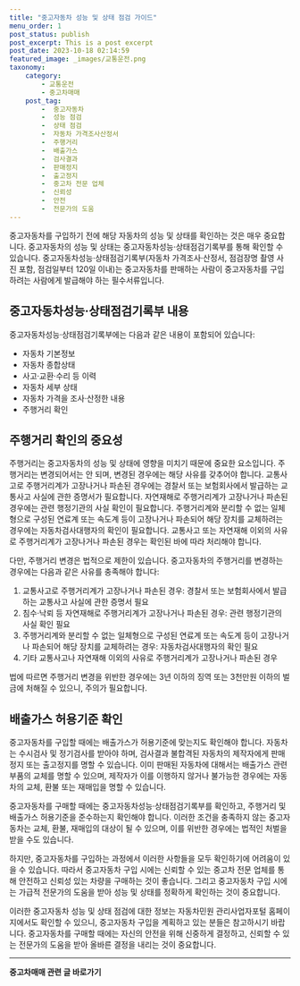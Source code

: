 ```yaml
---
title: "중고자동차 성능 및 상태 점검 가이드"
menu_order: 1
post_status: publish
post_excerpt: This is a post excerpt
post_date: 2023-10-18 02:14:59
featured_image: _images/교통운전.png
taxonomy:
    category:
        - 교통운전
        - 중고차매매
    post_tag:
        -  중고자동차
        -  성능 점검
        -  상태 점검
        -  자동차 가격조사산정서
        -  주행거리
        -  배출가스
        -  검사결과
        -  판매정지
        -  출고정지
        -  중고차 전문 업체
        -  신뢰성
        -  안전
        -  전문가의 도움
---
```



중고자동차를 구입하기 전에 해당 자동차의 성능 및 상태를 확인하는 것은 매우 중요합니다. 중고자동차의 성능 및 상태는 중고자동차성능·상태점검기록부를 통해 확인할 수 있습니다. 중고자동차성능·상태점검기록부(자동차 가격조사·산정서, 점검장명 촬영 사진 포함, 점검일부터 120일 이내)는 중고자동차를 판매하는 사람이 중고자동차를 구입하려는 사람에게 발급해야 하는 필수서류입니다.

## 중고자동차성능·상태점검기록부 내용

중고자동차성능·상태점검기록부에는 다음과 같은 내용이 포함되어 있습니다:
- 자동차 기본정보
- 자동차 종합상태
- 사고·교환·수리 등 이력
- 자동차 세부 상태
- 자동차 가격을 조사·산정한 내용
- 주행거리 확인

## 주행거리 확인의 중요성

주행거리는 중고자동차의 성능 및 상태에 영향을 미치기 때문에 중요한 요소입니다. 주행거리는 변경되어서는 안 되며, 변경된 경우에는 해당 사유를 갖추어야 합니다. 교통사고로 주행거리계가 고장나거나 파손된 경우에는 경찰서 또는 보험회사에서 발급하는 교통사고 사실에 관한 증명서가 필요합니다. 자연재해로 주행거리계가 고장나거나 파손된 경우에는 관련 행정기관의 사실 확인이 필요합니다. 주행거리계와 분리할 수 없는 일체형으로 구성된 연료계 또는 속도계 등이 고장나거나 파손되어 해당 장치를 교체하려는 경우에는 자동차검사대행자의 확인이 필요합니다. 교통사고 또는 자연재해 이외의 사유로 주행거리계가 고장나거나 파손된 경우는 확인된 바에 따라 처리해야 합니다.

다만, 주행거리 변경은 법적으로 제한이 있습니다. 중고자동차의 주행거리를 변경하는 경우에는 다음과 같은 사유를 충족해야 합니다:
1. 교통사고로 주행거리계가 고장나거나 파손된 경우: 경찰서 또는 보험회사에서 발급하는 교통사고 사실에 관한 증명서 필요
2. 침수·낙뢰 등 자연재해로 주행거리계가 고장나거나 파손된 경우: 관련 행정기관의 사실 확인 필요
3. 주행거리계와 분리할 수 없는 일체형으로 구성된 연료계 또는 속도계 등이 고장나거나 파손되어 해당 장치를 교체하려는 경우: 자동차검사대행자의 확인 필요
4. 기타 교통사고나 자연재해 이외의 사유로 주행거리계가 고장나거나 파손된 경우

법에 따르면 주행거리 변경을 위반한 경우에는 3년 이하의 징역 또는 3천만원 이하의 벌금에 처해질 수 있으니, 주의가 필요합니다.

## 배출가스 허용기준 확인

중고자동차를 구입할 때에는 배출가스가 허용기준에 맞는지도 확인해야 합니다. 자동차는 수시검사 및 정기검사를 받아야 하며, 검사결과 불합격된 자동차의 제작자에게 판매정지 또는 출고정지를 명할 수 있습니다. 이미 판매된 자동차에 대해서는 배출가스 관련 부품의 교체를 명할 수 있으며, 제작자가 이를 이행하지 않거나 불가능한 경우에는 자동차의 교체, 환불 또는 재매입을 명할 수 있습니다.

중고자동차를 구매할 때에는 중고자동차성능·상태점검기록부를 확인하고, 주행거리 및 배출가스 허용기준을 준수하는지 확인해야 합니다. 이러한 조건을 충족하지 않는 중고자동차는 교체, 환불, 재매입의 대상이 될 수 있으며, 이를 위반한 경우에는 법적인 처벌을 받을 수도 있습니다.

하지만, 중고자동차를 구입하는 과정에서 이러한 사항들을 모두 확인하기에 어려움이 있을 수 있습니다. 따라서 중고자동차 구입 시에는 신뢰할 수 있는 중고차 전문 업체를 통해 안전하고 신뢰성 있는 차량을 구매하는 것이 좋습니다. 그리고 중고자동차 구입 시에는 가급적 전문가의 도움을 받아 성능 및 상태를 정확하게 확인하는 것이 중요합니다.

이러한 중고자동차 성능 및 상태 점검에 대한 정보는 자동차민원 관리사업자포털 홈페이지에서도 확인할 수 있으니, 중고자동차 구입을 계획하고 있는 분들은 참고하시기 바랍니다. 중고자동차를 구매할 때에는 자신의 안전을 위해 신중하게 결정하고, 신뢰할 수 있는 전문가의 도움을 받아 올바른 결정을 내리는 것이 중요합니다.

<!-- wp:separator -->
<hr class="wp-block-separator has-alpha-channel-opacity"/>
<!-- /wp:separator -->

<!-- wp:group {"backgroundColor":"base","layout":{"type":"constrained"}} -->
<div class="wp-block-group has-base-background-color has-background"><!-- wp:paragraph {"align":"center","fontSize":"medium"} -->
<p class="has-text-align-center has-large-font-size"><strong>중고차매매 관련 글 바로가기</strong></p>
<!-- /wp:paragraph -->


<!-- wp:latest-posts
{"categories":[{"id":1891,"count":19,"description":"","link":"https://uknowlaw.com/category/%ec%a4%91%ea%b3%a0%ec%b0%a8%eb%a7%a4%eb%a7%a4/","name":"중고차매매","slug":"중고차매매","taxonomy":"category","parent":0,"meta":[],"_links":{"self":[{"href":"https://uknowlaw.com/wp-json/wp/v2/categories/1891"}],"collection":[{"href":"https://uknowlaw.com/wp-json/wp/v2/categories"}],"about":[{"href":"https://uknowlaw.com/wp-json/wp/v2/taxonomies/category"}],"wp:post_type":[{"href":"https://uknowlaw.com/wp-json/wp/v2/posts?categories=1891"}],"curies":[{"name":"wp","href":"https://api.w.org/{rel}","templated":true}]}}],"postsToShow":100,"excerptLength":28,"postLayout":"grid","columns":2,"featuredImageAlign":"left","featuredImageSizeSlug":"large","fontSize":"small"} /--></div>
<!-- /wp:group -->